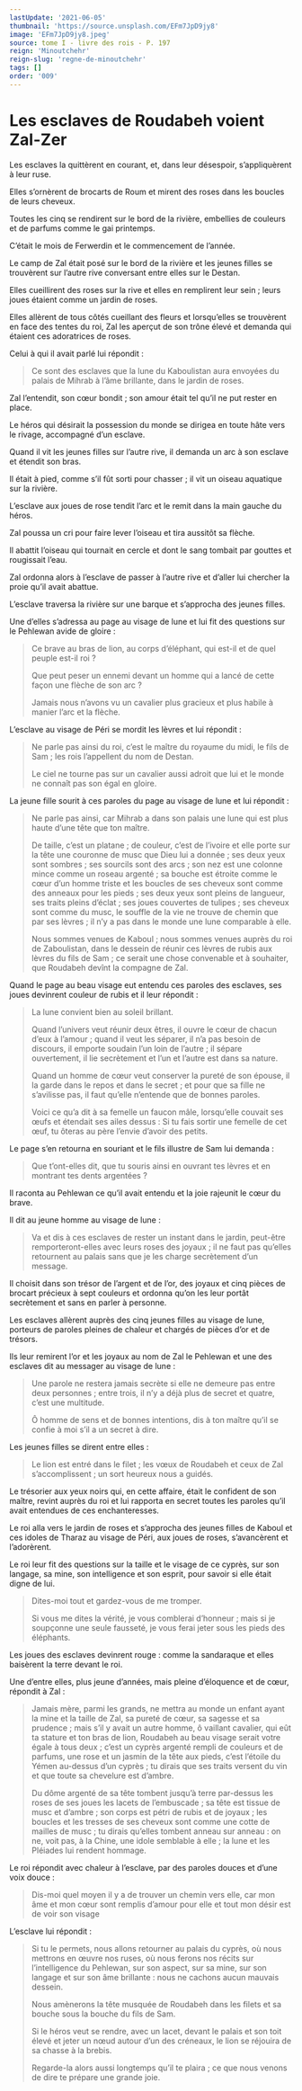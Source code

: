 ```yaml
---
lastUpdate: '2021-06-05'
thumbnail: 'https://source.unsplash.com/EFm7JpD9jy8'
image: 'EFm7JpD9jy8.jpeg'
source: tome I - livre des rois - P. 197
reign: 'Minoutchehr'
reign-slug: 'regne-de-minoutchehr'
tags: []
order: '009'
---
```


# Les esclaves de Roudabeh voient Zal-Zer

Les esclaves la quittèrent en courant, et, dans leur désespoir, s’appliquèrent à leur ruse.

Elles s’ornèrent de brocarts de Roum et mirent des roses dans les boucles de leurs cheveux.

Toutes les cinq se rendirent sur le bord de la rivière, embellies de couleurs et de parfums comme le gai printemps.

C’était le mois de Ferwerdin et le commencement de l’année.

Le camp de Zal était posé sur le bord de la rivière et les jeunes filles se trouvèrent sur l’autre rive conversant entre elles sur le Destan.

Elles cueillirent des roses sur la rive et elles en remplirent leur sein ; leurs joues étaient comme un jardin de roses.

Elles allèrent de tous côtés cueillant des fleurs et lorsqu’elles se trouvèrent en face des tentes du roi, Zal les aperçut de son trône élevé et demanda qui étaient ces adoratrices de roses.

Celui à qui il avait parlé lui répondit :

> Ce sont des esclaves que la lune du Kaboulistan aura envoyées du palais de Mihrab à l’âme brillante, dans le jardin de roses.

Zal l’entendit, son cœur bondit ; son amour était tel qu’il ne put rester en place.

Le héros qui désirait la possession du monde se dirigea en toute hâte vers le rivage, accompagné d’un esclave.

Quand il vit les jeunes filles sur l’autre rive, il demanda un arc à son esclave et étendit son bras.

Il était à pied, comme s’il fût sorti pour chasser ; il vit un oiseau aquatique sur la rivière.

L’esclave aux joues de rose tendit l’arc et le remit dans la main gauche du héros.

Zal poussa un cri pour faire lever l’oiseau et tira aussitôt sa flèche.

Il abattit l’oiseau qui tournait en cercle et dont le sang tombait par gouttes et rougissait l’eau.

Zal ordonna alors à l’esclave de passer à l’autre rive et d’aller lui chercher la proie qu’il avait abattue.

L’esclave traversa la rivière sur une barque et s’approcha des jeunes filles.

Une d’elles s’adressa au page au visage de lune et lui fit des questions sur le Pehlewan avide de gloire :

> Ce brave au bras de lion, au corps d’éléphant, qui est-il et de quel peuple est-il roi ?
>
> Que peut peser un ennemi devant un homme qui a lancé de cette façon une flèche de son arc ?
>
> Jamais nous n’avons vu un cavalier plus gracieux et plus habile à manier l’arc et la flèche.

L’esclave au visage de Péri se mordit les lèvres et lui répondit :

> Ne parle pas ainsi du roi, c’est le maître du royaume du midi, le fils de Sam ; les rois l’appellent du nom de Destan.
>
> Le ciel ne tourne pas sur un cavalier aussi adroit que lui et le monde ne connaît pas son égal en gloire.

La jeune fille sourit à ces paroles du page au visage de lune et lui répondit :

> Ne parle pas ainsi, car Mihrab a dans son palais une lune qui est plus haute d’une tête que ton maître.
>
> De taille, c’est un platane ; de couleur, c’est de l’ivoire et elle porte sur la tête une couronne de musc que Dieu lui a donnée ; ses deux yeux sont sombres ; ses sourcils sont des arcs ; son nez est une colonne mince comme un roseau argenté ; sa bouche est étroite comme le cœur d’un homme triste et les boucles de ses cheveux sont comme des anneaux pour les pieds ; ses deux yeux sont pleins de langueur, ses traits pleins d’éclat ; ses joues couvertes de tulipes ; ses cheveux sont comme du musc, le souffle de la vie ne trouve de chemin que par ses lèvres ; il n’y a pas dans le monde une lune comparable à elle.
>
> Nous sommes venues de Kaboul ; nous sommes venues auprès du roi de Zaboulistan, dans le dessein de réunir ces lèvres de rubis aux lèvres du fils de Sam ; ce serait une chose convenable et à souhaiter, que Roudabeh devînt la compagne de Zal.

Quand le page au beau visage eut entendu ces paroles des esclaves, ses joues devinrent couleur de rubis et il leur répondit :

> La lune convient bien au soleil brillant.
>
> Quand l’univers veut réunir deux êtres, il ouvre le cœur de chacun d’eux à l’amour ; quand il veut les séparer, il n’a pas besoin de discours, il emporte soudain l’un loin de l’autre ; il sépare ouvertement, il lie secrètement et l’un et l’autre est dans sa nature.
>
> Quand un homme de cœur veut conserver la pureté de son épouse, il la garde dans le repos et dans le secret ; et pour que sa fille ne s’avilisse pas, il faut qu’elle n’entende que de bonnes paroles.
>
> Voici ce qu’a dit à sa femelle un faucon mâle, lorsqu’elle couvait ses œufs et étendait ses ailes dessus : Si tu fais sortir une femelle de cet œuf, tu ôteras au père l’envie d’avoir des petits.

Le page s’en retourna en souriant et le fils illustre de Sam lui demanda :

> Que t’ont-elles dit, que tu souris ainsi en ouvrant tes lèvres et en montrant tes dents argentées ?

Il raconta au Pehlewan ce qu’il avait entendu et la joie rajeunit le cœur du brave.

Il dit au jeune homme au visage de lune :

> Va et dis à ces esclaves de rester un instant dans le jardin, peut-être remporteront-elles avec leurs roses des joyaux ; il ne faut pas qu’elles retournent au palais sans que je les charge secrètement d’un message.

Il choisit dans son trésor de l’argent et de l’or, des joyaux et cinq pièces de brocart précieux à sept couleurs et ordonna qu’on les leur portât secrètement et sans en parler à personne.

Les esclaves allèrent auprès des cinq jeunes filles au visage de lune, porteurs de paroles pleines de chaleur et chargés de pièces d’or et de trésors.

Ils leur remirent l’or et les joyaux au nom de Zal le Pehlewan et une des esclaves dit au messager au visage de lune :

> Une parole ne restera jamais secrète si elle ne demeure pas entre deux personnes ; entre trois, il n’y a déjà plus de secret et quatre, c’est une multitude.
>
> Ô homme de sens et de bonnes intentions, dis à ton maître qu’il se confie à moi s’il a un secret à dire.

Les jeunes filles se dirent entre elles :

> Le lion est entré dans le filet ; les vœux de Roudabeh et ceux de Zal s’accomplissent ; un sort heureux nous a guidés.

Le trésorier aux yeux noirs qui, en cette affaire, était le confident de son maître, revint auprès du roi et lui rapporta en secret toutes les paroles qu’il avait entendues de ces enchanteresses.

Le roi alla vers le jardin de roses et s’approcha des jeunes filles de Kaboul et ces idoles de Tharaz au visage de Péri, aux joues de roses, s’avancèrent et l’adorèrent.

Le roi leur fit des questions sur la taille et le visage de ce cyprès, sur son langage, sa mine, son intelligence et son esprit, pour savoir si elle était digne de lui.

> Dites-moi tout et gardez-vous de me tromper.
>
> Si vous me dites la vérité, je vous comblerai d’honneur ; mais si je soupçonne une seule fausseté, je vous ferai jeter sous les pieds des éléphants.

Les joues des esclaves devinrent rouge : comme la sandaraque et elles baisèrent la terre devant le roi.

Une d’entre elles, plus jeune d’années, mais pleine d’éloquence et de cœur, répondit à Zal :

> Jamais mère, parmi les grands, ne mettra au monde un enfant ayant la mine et la taille de Zal, sa pureté de cœur, sa sagesse et sa prudence ; mais s’il y avait un autre homme, ô vaillant cavalier, qui eût ta stature et ton bras de lion, Roudabeh au beau visage serait votre égale à tous deux ; c’est un cyprès argenté rempli de couleurs et de parfums, une rose et un jasmin de la tête aux pieds, c’est l’étoile du Yémen au-dessus d’un cyprès ; tu dirais que ses traits versent du vin et que toute sa chevelure est d’ambre.
>
> Du dôme argenté de sa tête tombent jusqu’à terre par-dessus les roses de ses joues les lacets de l’embuscade ; sa tête est tissue de musc et d’ambre ; son corps est pétri de rubis et de joyaux ; les boucles et les tresses de ses cheveux sont comme une cotte de mailles de musc ; tu dirais qu’elles tombent anneau sur anneau : on ne, voit pas, à la Chine, une idole semblable à elle ; la lune et les Pléiades lui rendent hommage.

Le roi répondit avec chaleur à l’esclave, par des paroles douces et d’une voix douce :

> Dis-moi quel moyen il y a de trouver un chemin vers elle, car mon âme et mon cœur sont remplis d’amour pour elle et tout mon désir est de voir son visage

L’esclave lui répondit :

> Si tu le permets, nous allons retourner au palais du cyprès, où nous mettrons en œuvre nos ruses, où nous ferons nos récits sur l’intelligence du Pehlewan, sur son aspect, sur sa mine, sur son langage et sur son âme brillante : nous ne cachons aucun mauvais dessein.
>
> Nous amènerons la tête musquée de Roudabeh dans les filets et sa bouche sous la bouche du fils de Sam.
>
> Si le héros veut se rendre, avec un lacet, devant le palais et son toit élevé et jeter un nœud autour d’un des créneaux, le lion se réjouira de sa chasse à la brebis.
>
> Regarde-la alors aussi longtemps qu’il te plaira ; ce que nous venons de dire te prépare une grande joie.

